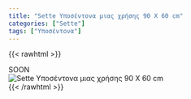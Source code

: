 ```yaml
---
title: "Sette Υποσέντονα μιας χρήσης 90 Χ 60 cm"
categories: ["Sette"]
tags: ["Υποσέντονα"]
---
```

{{< rawhtml >}}

<div class="sload443"><div class="product">SOON<br><div class="pimg"><img alt="Sette Υποσέντονα μιας χρήσης 90 Χ 60 cm" title="Sette Υποσέντονα μιας χρήσης 90 Χ 60 cm" src="/media/images/sette-yposentona-mias-xrhshs-90-x-60-cm.jpg"></div></div></div>
{{< /rawhtml >}}


